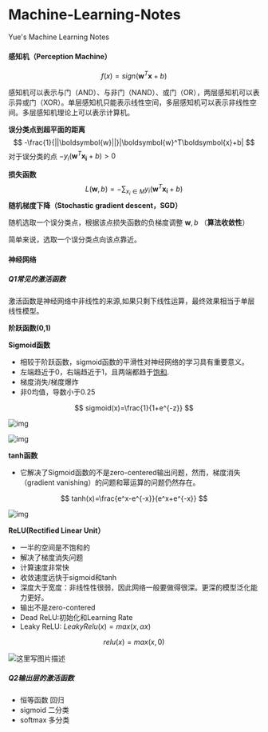 # Machine-Learning-Notes
Yue's Machine Learning Notes

#### 感知机（Perception Machine）

$$
f(x)=sign(\boldsymbol{w}^T\boldsymbol{x}+b)
$$

感知机可以表示与门（AND）、与非门（NAND）、或门（OR），两层感知机可以表示异或门（XOR）。单层感知机只能表示线性空间，多层感知机可以表示非线性空间。多层感知机理论上可以表示计算机。

**误分类点到超平面的距离**
$$
-\frac{1}{||\boldsymbol{w}||}|\boldsymbol{w}^T\boldsymbol{x}+b|
$$
对于误分类的点 $-y_i(\boldsymbol{w}^T\boldsymbol{x_i}+b) > 0$

**损失函数**
$$
L(\boldsymbol{w},b) = - \sum_{x_i\in M}y_i(\boldsymbol{w}^T\boldsymbol{x_i}+b)
$$
**随机梯度下降（Stochastic gradient descent，SGD）**

随机选取一个误分类点，根据该点损失函数的负梯度调整 $\boldsymbol{w},b$ （**算法收敛性**）

简单来说，选取一个误分类点向该点靠近。



#### 神经网络

##### Q1常见的激活函数

激活函数是神经网络中非线性的来源,如果只剩下线性运算，最终效果相当于单层线性模型。

**阶跃函数(0,1)**

**Sigmoid函数**

- 相较于阶跃函数，sigmoid函数的平滑性对神经网络的学习具有重要意义。
- 左端趋近于0，右端趋近于1，且两端都趋于[饱和](https://www.cnblogs.com/tangjicheng/p/9323389.html).
- 梯度消失/梯度爆炸
- 非0均值，导数小于0.25

$$
sigmoid(x)=\frac{1}{1+e^{-z}}
$$

![img](https://pic4.zhimg.com/80/v2-2d93251eb7641494b7268fbd8edd888f_1440w.jpg)

![img](https://pic3.zhimg.com/80/v2-995ba930f6f2c5dd1ca4ddeb10661666_1440w.jpg)

**tanh函数**

- 它解决了Sigmoid函数的不是zero-centered输出问题，然而，梯度消失（gradient vanishing）的问题和幂运算的问题仍然存在。

$$
tanh(x)=\frac{e^x-e^{-x}}{e^x+e^{-x}}
$$

![img](https://pic4.zhimg.com/80/v2-db9d7889d408a1a13d49be058c797f33_1440w.jpg)

**ReLU(Rectified Linear Unit）**

- 一半的空间是不饱和的
- 解决了梯度消失问题 
- 计算速度非常快
- 收敛速度远快于sigmoid和tanh
- 深度大于宽度：非线性性很弱，因此网络一般要做得很深。更深的模型泛化能力更好。
- 输出不是zero-contered
- Dead ReLU:初始化和Learning Rate
- Leaky ReLU: $LeakyRelu(x)=max(x,\alpha x)$ 

$$
relu(x)=max(x,0)
$$



![这里写图片描述](https://img-blog.csdn.net/20180503231727530?watermark/2/text/aHR0cHM6Ly9ibG9nLmNzZG4ubmV0L3R5aGpfc2Y=/font/5a6L5L2T/fontsize/400/fill/I0JBQkFCMA==/dissolve/70)

##### Q2输出层的激活函数

- 恒等函数 回归
- sigmoid 二分类
- softmax 多分类

